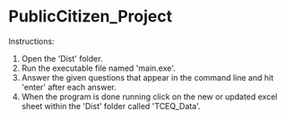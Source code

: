 # PublicCitizen_Project
Instructions:
1. Open the 'Dist' folder.
2. Run the executable file named 'main.exe'.
3. Answer the given questions that appear in the command line and hit 'enter' after each answer.
4. When the program is done running click on the new or updated excel sheet within the 'Dist' folder called 'TCEQ_Data'.
